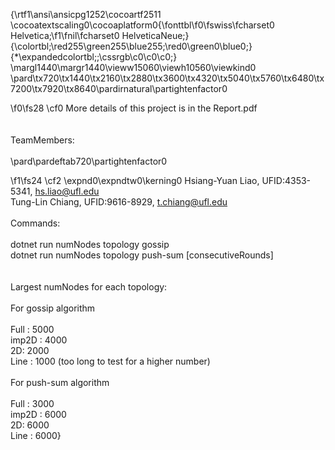 {\rtf1\ansi\ansicpg1252\cocoartf2511
\cocoatextscaling0\cocoaplatform0{\fonttbl\f0\fswiss\fcharset0 Helvetica;\f1\fnil\fcharset0 HelveticaNeue;}
{\colortbl;\red255\green255\blue255;\red0\green0\blue0;}
{\*\expandedcolortbl;;\cssrgb\c0\c0\c0;}
\margl1440\margr1440\vieww15060\viewh10560\viewkind0
\pard\tx720\tx1440\tx2160\tx2880\tx3600\tx4320\tx5040\tx5760\tx6480\tx7200\tx7920\tx8640\pardirnatural\partightenfactor0

\f0\fs28 \cf0 More details of this project is in the Report.pdf\
\
\
TeamMembers:\
\
\pard\pardeftab720\partightenfactor0

\f1\fs24 \cf2 \expnd0\expndtw0\kerning0
Hsiang-Yuan Liao, UFID:4353-5341, hs.liao@ufl.edu\
Tung-Lin Chiang, UFID:9616-8929, t.chiang@ufl.edu\
\
Commands:\
\
dotnet run numNodes topology gossip\
dotnet run numNodes topology push-sum [consecutiveRounds]\
\
\
Largest numNodes for each topology:\
\
For gossip algorithm\
\
Full : 5000  \
imp2D : 4000\
2D: 2000\
Line : 1000 (too long to test for a higher number)\
\
For push-sum algorithm\
\
Full : 3000  \
imp2D : 6000\
2D: 6000\
Line : 6000}